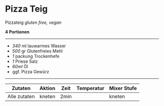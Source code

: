 # Pizza Teig

Pizzateig
*gluten free, vegan*

**4 Portionen**

---

- *340* ml lauwarmes Wasser
- *500* gr Glutenfreies Mehl
- *1* packung Trockenhefe
- *1* Priese Salz
- *60ml* Öl
- ggf. Pizza Gewürz
---

| Zutaten | Aktion | Zeit | Temperatur | Mixer Stufe |
| -- | --: | -- | -- | -- |
| Alle zutaten | kneten | 2min | | kneten |
